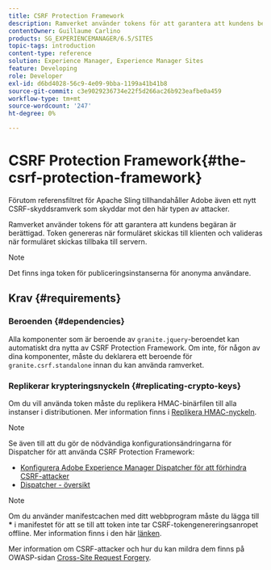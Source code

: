 ```yaml
---
title: CSRF Protection Framework
description: Ramverket använder tokens för att garantera att kundens begäran är berättigad
contentOwner: Guillaume Carlino
products: SG_EXPERIENCEMANAGER/6.5/SITES
topic-tags: introduction
content-type: reference
solution: Experience Manager, Experience Manager Sites
feature: Developing
role: Developer
exl-id: d6bd4028-56c9-4e09-9bba-1199a41b41b8
source-git-commit: c3e9029236734e22f5d266ac26b923eafbe0a459
workflow-type: tm+mt
source-wordcount: '247'
ht-degree: 0%

---
```


# CSRF Protection Framework{#the-csrf-protection-framework}

Förutom referensfiltret för Apache Sling tillhandahåller Adobe även ett nytt CSRF-skyddsramverk som skyddar mot den här typen av attacker.

Ramverket använder tokens för att garantera att kundens begäran är berättigad. Token genereras när formuläret skickas till klienten och valideras när formuläret skickas tillbaka till servern.

>[!NOTE]
>
>Det finns inga token för publiceringsinstanserna för anonyma användare.

## Krav {#requirements}

### Beroenden {#dependencies}

Alla komponenter som är beroende av `granite.jquery`-beroendet kan automatiskt dra nytta av CSRF Protection Framework. Om inte, för någon av dina komponenter, måste du deklarera ett beroende för `granite.csrf.standalone` innan du kan använda ramverket.

### Replikerar krypteringsnyckeln {#replicating-crypto-keys}

Om du vill använda token måste du replikera HMAC-binärfilen till alla instanser i distributionen. Mer information finns i [Replikera HMAC-nyckeln](/help/sites-administering/encapsulated-token.md#replicating-the-hmac-key).

>[!NOTE]
>
>Se även till att du gör de nödvändiga konfigurationsändringarna för Dispatcher för att använda CSRF Protection Framework:
>
>* [Konfigurera Adobe Experience Manager Dispatcher för att förhindra CSRF-attacker](https://experienceleague.adobe.com/en/docs/experience-manager-dispatcher/using/configuring/configuring-dispatcher-to-prevent-csrf)
>* [Dispatcher - översikt](https://experienceleague.adobe.com/en/docs/experience-manager-dispatcher/using/dispatcher)

>[!NOTE]
>
>Om du använder manifestcachen med ditt webbprogram måste du lägga till **&ast;** i manifestet för att se till att token inte tar CSRF-tokengenereringsanropet offline. Mer information finns i den här [länken](https://www.w3.org/TR/offline-webapps/).
>
>Mer information om CSRF-attacker och hur du kan mildra dem finns på OWASP-sidan [Cross-Site Request Forgery](https://owasp.org/www-community/attacks/csrf).
